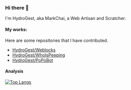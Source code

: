 ### Hi there 👋

I'm HydroGest, aka MarkChai, a Web Artisan and Scratcher.

#### My works:
Here are some repositories that I have contributed.

- [HydroGest/Weblocks](HydroGest/Weblocks)
- [HydroGest/WhoIsPeeping](HydroGest/WhoIsPeeping)
- [HydroGest/PoPoBot](HydroGest/PopoBot)

#### Analysis

[![Top Langs](https://github-readme-stats.vercel.app/api/top-langs/?username=HydroGest&layout=compact)]()


